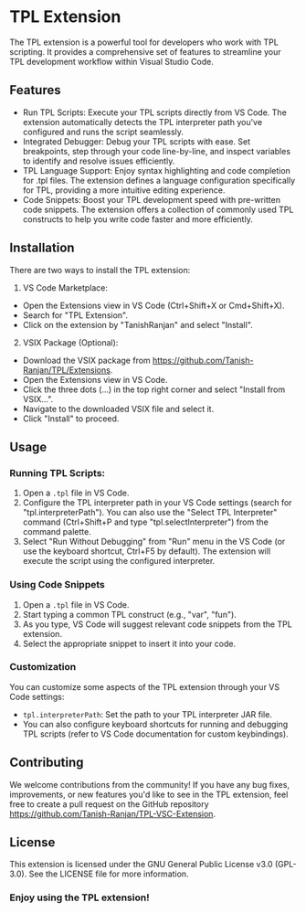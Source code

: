 # TPL Extension

The TPL extension is a powerful tool for developers who work with TPL scripting. It provides a comprehensive set of features to streamline your TPL development workflow within Visual Studio Code.

## Features

* Run TPL Scripts: Execute your TPL scripts directly from VS Code. The extension automatically detects the TPL interpreter path you've configured and runs the script seamlessly.
* Integrated Debugger: Debug your TPL scripts with ease. Set breakpoints, step through your code line-by-line, and inspect variables to identify and resolve issues efficiently.
* TPL Language Support: Enjoy syntax highlighting and code completion for .tpl files. The extension defines a language configuration specifically for TPL, providing a more intuitive editing experience.
* Code Snippets: Boost your TPL development speed with pre-written code snippets. The extension offers a collection of commonly used TPL constructs to help you write code faster and more efficiently.

## Installation

There are two ways to install the TPL extension:

1. VS Code Marketplace:

* Open the Extensions view in VS Code (Ctrl+Shift+X or Cmd+Shift+X).
* Search for "TPL Extension".
* Click on the extension by "TanishRanjan" and select "Install".

2. VSIX Package (Optional):

* Download the VSIX package from https://github.com/Tanish-Ranjan/TPL/Extensions.
* Open the Extensions view in VS Code.
* Click the three dots (...) in the top right corner and select "Install from VSIX...".
* Navigate to the downloaded VSIX file and select it.
* Click "Install" to proceed.

## Usage

### Running TPL Scripts:

1. Open a `.tpl` file in VS Code.
2. Configure the TPL interpreter path in your VS Code settings (search for "tpl.interpreterPath"). You can also use the "Select TPL Interpreter" command (Ctrl+Shift+P and type "tpl.selectInterpreter") from the command palette.
3. Select "Run Without Debugging" from "Run" menu in the VS Code (or use the keyboard shortcut, Ctrl+F5 by default). The extension will execute the script using the configured interpreter.

### Using Code Snippets

1. Open a `.tpl` file in VS Code.
2. Start typing a common TPL construct (e.g., "var", "fun").
3. As you type, VS Code will suggest relevant code snippets from the TPL extension.
4. Select the appropriate snippet to insert it into your code.

### Customization

You can customize some aspects of the TPL extension through your VS Code settings:

* `tpl.interpreterPath`: Set the path to your TPL interpreter JAR file.
* You can also configure keyboard shortcuts for running and debugging TPL scripts (refer to VS Code documentation for custom keybindings).

## Contributing

We welcome contributions from the community! If you have any bug fixes, improvements, or new features you'd like to see in the TPL extension, feel free to create a pull request on the GitHub repository https://github.com/Tanish-Ranjan/TPL-VSC-Extension.

## License

This extension is licensed under the GNU General Public License v3.0 (GPL-3.0). See the LICENSE file for more information.

### Enjoy using the TPL extension!